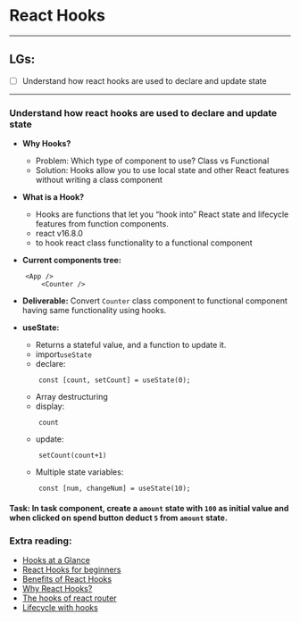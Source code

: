 # React Hooks

---
## LGs:
- [ ] Understand how react hooks are used to declare and update state

---
### Understand how react hooks are used to declare and update state
* **Why Hooks?**
    * Problem: Which type of component to use? Class vs Functional
    * Solution: Hooks allow you to use local state and other React features without writing a class component
    
* **What is a Hook?**
    * Hooks are functions that let you “hook into” React state and lifecycle features from function components.
    * react v16.8.0
    * to hook react class functionality to a functional component

* **Current components tree:**
```react
    <App />
        <Counter />
```

* **Deliverable:** Convert `Counter` class component to functional component having same functionality using hooks.

* **useState:**
    * Returns a stateful value, and a function to update it.
    * import`useState `
    * declare:
    ```react
        const [count, setCount] = useState(0);
    ```
    * Array destructuring
    * display:
    ```react
        count
    ```
    * update:
    ```react
        setCount(count+1)
    ``` 
    * Multiple state variables:
    ```react
        const [num, changeNum] = useState(10);
    ```

#### Task: In task component, create a `amount` state with `100` as initial value and when clicked on spend button deduct `5` from `amount` state.

### Extra reading:

* [Hooks at a Glance](https://reactjs.org/docs/hooks-overview.html)
* [React Hooks for beginners](https://www.valentinog.com/blog/hooks/) 
* [Benefits of React Hooks](https://www.darrenlester.com/blog/benefits-of-react-hooks)
* [Why React Hooks?](https://hackernoon.com/why-react-hooks-a-developers-perspective-2aedb8511f38)
* [The hooks of react router](https://css-tricks.com/the-hooks-of-react-router/)
* [Lifecycle with hooks](https://dev.to/trentyang/replace-lifecycle-with-hooks-in-react-3d4n)
